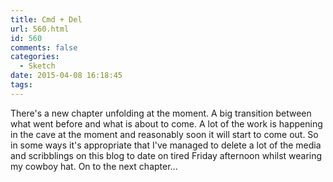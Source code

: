 ```yaml
---
title: Cmd + Del
url: 560.html
id: 560
comments: false
categories:
  - Sketch
date: 2015-04-08 16:18:45
tags:
---
```


There's a new chapter unfolding at the moment. A big transition between what went before and what is about to come. A lot of the work is happening in the cave at the moment and reasonably soon it will start to come out. So in some ways it's appropriate that I've managed to delete a lot of the media and scribblings on this blog to date on tired Friday afternoon whilst wearing my cowboy hat. On to the next chapter...